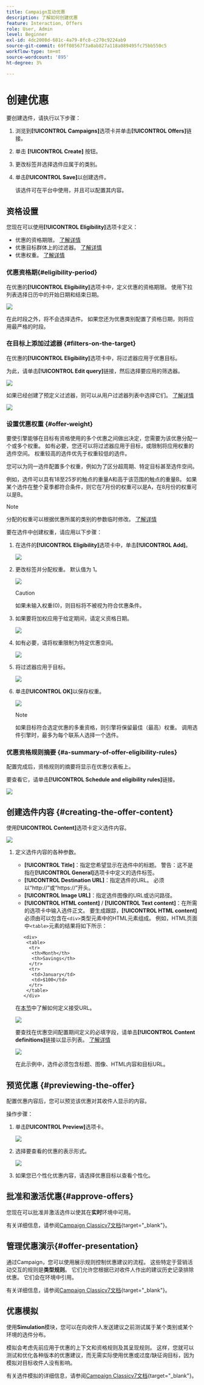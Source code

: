 ```yaml
---
title: Campaign互动优惠
description: 了解如何创建优惠
feature: Interaction, Offers
role: User, Admin
level: Beginner
exl-id: 4dc2008d-681c-4a79-8fc8-c270c9224ab9
source-git-commit: 69ff08567f3a0ab827a118a089495fc75bb550c5
workflow-type: tm+mt
source-wordcount: '895'
ht-degree: 3%

---
```


# 创建优惠

要创建选件，请执行以下步骤：

1. 浏览到&#x200B;**[!UICONTROL Campaigns]**&#x200B;选项卡并单击&#x200B;**[!UICONTROL Offers]**&#x200B;链接。

1. 单击 **[!UICONTROL Create]** 按钮。

1. 更改标签并选择选件应属于的类别。

1. 单击&#x200B;**[!UICONTROL Save]**&#x200B;以创建选件。

   该选件可在平台中使用，并且可以配置其内容。

## 资格设置

您现在可以使用&#x200B;**[!UICONTROL Eligibility]**&#x200B;选项卡定义：

* 优惠的资格期限。 [了解详情](#eligibility-period)
* 优惠目标群体上的过滤器。 [了解详情](#filters-on-the-target)
* 优惠权重。 [了解详情](#offer-weight)

### 优惠资格期{#eligibility-period}

在优惠的&#x200B;**[!UICONTROL Eligibility]**&#x200B;选项卡中，定义优惠的资格期限。 使用下拉列表选择日历中的开始日期和结束日期。

![](assets/offer_eligibility_create_002.png)

在此时段之外，将不会选择选件。 如果您还为优惠类别配置了资格日期，则将应用最严格的时段。

### 在目标上添加过滤器 {#filters-on-the-target}

在优惠的&#x200B;**[!UICONTROL Eligibility]**&#x200B;选项卡中，将过滤器应用于优惠目标。

为此，请单击&#x200B;**[!UICONTROL Edit query]**&#x200B;链接，然后选择要应用的筛选器。

![](assets/offer_eligibility_create_003.png)

如果已经创建了预定义过滤器，则可以从用户过滤器列表中选择它们。 [了解详情](interaction-predefined-filters.md)

![](assets/offer_eligibility_create_004.png)

### 设置优惠权重 {#offer-weight}

要使引擎能够在目标有资格使用的多个优惠之间做出决定，您需要为该优惠分配一个或多个权重。 如有必要，您还可以将过滤器应用于目标，或限制将应用权重的选件空间。 权重较高的选件优先于权重较低的选件。

您可以为同一选件配置多个权重，例如为了区分超周期、特定目标甚至选件空间。

例如，选件可以具有18至25岁的触点的重量A和高于该范围的触点的重量B。 如果某个选件在整个夏季都符合条件，则它在7月份的权重可以是A，在8月份的权重可以是B。

>[!NOTE]
>
>分配的权重可以根据优惠所属的类别的参数临时修改。 [了解详情](interaction-offer-catalog.md#creating-offer-categories)

要在选件中创建权重，请应用以下步骤：

1. 在选件的&#x200B;**[!UICONTROL Eligibility]**&#x200B;选项卡中，单击&#x200B;**[!UICONTROL Add]**。

   ![](assets/offer_weight_create_001.png)

1. 更改标签并分配权重。 默认值为 1。

   ![](assets/offer_weight_create_006.png)

   >[!CAUTION]
   >
   >如果未输入权重(0)，则目标将不被视为符合优惠条件。

1. 如果要将加权应用于给定期间，请定义资格日期。

   ![](assets/offer_weight_create_002.png)

1. 如有必要，请将权重限制为特定优惠空间。

   ![](assets/offer_weight_create_003.png)

1. 将过滤器应用于目标。

   ![](assets/offer_weight_create_004.png)

1. 单击&#x200B;**[!UICONTROL OK]**&#x200B;以保存权重。

   ![](assets/offer_weight_create_005.png)

   >[!NOTE]
   >
   >如果目标符合选定优惠的多重资格，则引擎将保留最佳（最高）权重。 调用选件引擎时，最多为每个联系人选择一个选件。

### 优惠资格规则摘要 {#a-summary-of-offer-eligibility-rules}

配置完成后，资格规则的摘要将显示在优惠仪表板上。

要查看它，请单击&#x200B;**[!UICONTROL Schedule and eligibility rules]**&#x200B;链接。

![](assets/offer_eligibility_create_005.png)

## 创建选件内容 {#creating-the-offer-content}

使用&#x200B;**[!UICONTROL Content]**&#x200B;选项卡定义选件内容。

![](assets/offer_content_create_001.png)

1. 定义选件内容的各种参数。

   * **[!UICONTROL Title]**：指定您希望显示在选件中的标题。 警告：这不是指在&#x200B;**[!UICONTROL General]**&#x200B;选项卡中定义的选件标签。
   * **[!UICONTROL Destination URL]**：指定选件的URL。 必须以“http://”或“https://”开头。
   * **[!UICONTROL Image URL]**：指定选件图像的URL或访问路径。
   * **[!UICONTROL HTML content]** / **[!UICONTROL Text content]**：在所需的选项卡中输入选件正文。 要生成跟踪，**[!UICONTROL HTML content]**&#x200B;必须由可以包含在`<div>`类型元素中的HTML元素组成。 例如，HTML页面中`<table>`元素的结果将如下所示：

   ```
      <div> 
       <table>
        <tr>
         <th>Month</th>
         <th>Savings</th>   
        </tr>   
        <tr>    
         <td>January</td>
         <td>$100</td>   
        </tr> 
       </table> 
      </div>
   ```

   在[本节](interaction-offer-spaces.md#configuring-the-status-when-the-proposition-is-accepted)中了解如何定义接受URL。

   ![](assets/offer_content_create_002.png)

   要查找在优惠空间配置期间定义的必填字段，请单击&#x200B;**[!UICONTROL Content definitions]**&#x200B;链接以显示列表。 [了解详情](interaction-offer-spaces.md)

   ![](assets/offer_content_create_003.png)

   在此示例中，选件必须包含标题、图像、HTML内容和目标URL。

## 预览优惠 {#previewing-the-offer}

配置优惠内容后，您可以预览该优惠对其收件人显示的内容。

操作步骤：

1. 单击&#x200B;**[!UICONTROL Preview]**&#x200B;选项卡。

   ![](assets/offer_preview_create_001.png)

1. 选择要查看的优惠的表示形式。

   ![](assets/offer_preview_create_002.png)

1. 如果您已个性化优惠内容，请选择优惠目标以查看个性化。

<!--

## Create a hypothesis on an offer {#creating-a-hypothesis-on-an-offer}

You can create hypotheses on your offer propositions. This lets you determine the impact of your offers on purchases carried out for the product concerned.

>[!NOTE]
>
>These hypotheses are carried out via Response Manager. Please check your license agreement.

Hypotheses carried out on an offer proposition are referenced in their **[!UICONTROL Measure]** tab.

Creating hypotheses is detailed in [this page](../../campaign/using/about-response-manager.md).

-->

## 批准和激活优惠{#approve-offers}

您现在可以批准并激活选件以使其在&#x200B;**实时**&#x200B;环境中可用。

有关详细信息，请参阅[Campaign Classicv7文档](https://experienceleague.adobe.com/docs/campaign-classic/using/managing-offers/managing-an-offer-catalog/approving-and-activating-an-offer.html#approving-offer-content){target="_blank"}。

## 管理优惠演示{#offer-presentation}

通过Campaign，您可以使用展示规则控制优惠建议的流程。 这些特定于营销活动交互的规则是&#x200B;**类型规则**。 它们允许您根据已对收件人作出的建议历史记录排除优惠。 它们会在环境中引用。

有关详细信息，请参阅[Campaign Classicv7文档](https://experienceleague.adobe.com/docs/campaign-classic/using/managing-offers/managing-an-offer-catalog/managing-offer-presentation.html#managing-offers){target="_blank"}。

## 优惠模拟

使用&#x200B;**Simulation**&#x200B;模块，您可以在向收件人发送建议之前测试属于某个类别或某个环境的选件分布。

模拟会考虑先前应用于优惠的上下文和资格规则及其呈现规则。 这样，您就可以测试和优化各种版本的优惠建议，而无需实际使用优惠或过度/缺征询目标，因为模拟对目标收件人没有影响。

有关选件模拟的详细信息，请参阅[Campaign Classicv7文档](https://experienceleague.adobe.com/docs/campaign-classic/using/managing-offers/simulating-offers/about-offers-simulation.html){target="_blank"}。
